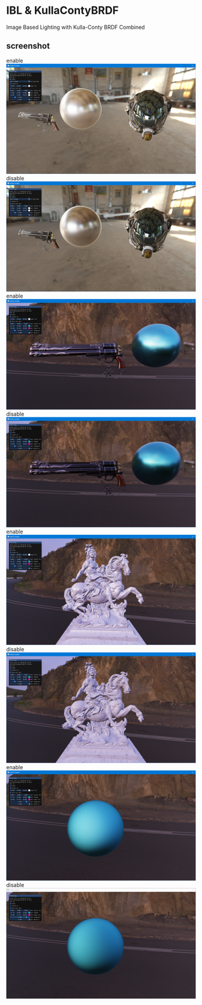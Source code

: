 # IBL & KullaContyBRDF
Image Based Lighting with Kulla-Conty BRDF Combined

## screenshot
enable
![](screenshot/img6.png)
disable
![](screenshot/img7.png)
enable
![](screenshot/img0.png)
disable
![](screenshot/img1.png)
enable
![](screenshot/img2.png)
disable
![](screenshot/img3.png)
enable
![](screenshot/img5.png)
disable
![](screenshot/img4.png)
